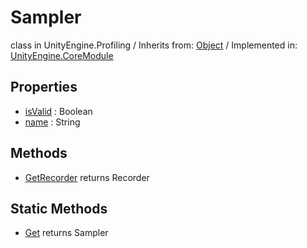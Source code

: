 # Sampler
class in UnityEngine.Profiling
 / Inherits from: <a href="https://docs.unity3d.com/6000.0/Documentation/ScriptReference/Object.html" target="_blank">Object</a> / Implemented in: <a href="https://docs.unity3d.com/6000.0/Documentation/ScriptReference/UnityEngine.CoreModule.html" target="_blank">UnityEngine.CoreModule</a>
## Properties
- <a href="https://docs.unity3d.com/6000.0/Documentation/ScriptReference/Sampler-isValid.html" target="_blank">isValid</a> : Boolean
- <a href="https://docs.unity3d.com/6000.0/Documentation/ScriptReference/Sampler-name.html" target="_blank">name</a> : String
## Methods
- <a href="https://docs.unity3d.com/6000.0/Documentation/ScriptReference/Sampler.GetRecorder.html" target="_blank">GetRecorder</a> returns Recorder
## Static Methods
- <a href="https://docs.unity3d.com/6000.0/Documentation/ScriptReference/Sampler.Get.html" target="_blank">Get</a> returns Sampler
